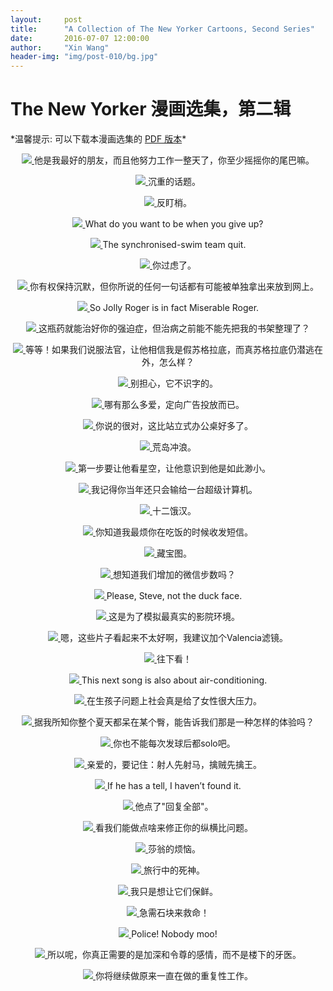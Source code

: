 ```yaml
---
layout:     post
title:      "A Collection of The New Yorker Cartoons, Second Series"
date:       2016-07-07 12:00:00
author:     "Xin Wang"
header-img: "img/post-010/bg.jpg"
---
```


# The New Yorker 漫画选集，第二辑

<p>*温馨提示: 可以下载本漫画选集的 <a href="{{ site.baseurl }}/PDFs/A-collection-of-The-New-Yorker-Cartoons-season-2.pdf">PDF 版本</a>*</p>

<p><center>
<a href="#">
    <img src="{{ site.baseurl }}/img/post-010/wag_your_tail.jpg">
</a>
<span class="caption text-muted">他是我最好的朋友，而且他努力工作一整天了，你至少摇摇你的尾巴嘛。</span>
</center></p>

<p><center>
<a href="#">
    <img src="{{ site.baseurl }}/img/post-010/heavy_topics.jpg">
</a>
<span class="caption text-muted">沉重的话题。</span>
</center></p>

<p><center>
<a href="#">
    <img src="{{ site.baseurl }}/img/post-010/anti-spy.jpg">
</a>
<span class="caption text-muted">反盯梢。</span>
</center></p>

<p><center>
<a href="#">
    <img src="{{ site.baseurl }}/img/post-010/after_give_up.jpg">
</a>
<span class="caption text-muted">What do you want to be when you give up?</span>
</center></p>

<p><center>
<a href="#">
    <img src="{{ site.baseurl }}/img/post-010/occupational_habit.jpg">
</a>
<span class="caption text-muted">The synchronised-swim team quit.</span>
</center></p>

<p><center>
<a href="#">
    <img src="{{ site.baseurl }}/img/post-010/overthinking.jpg">
</a>
<span class="caption text-muted">你过虑了。</span>
</center></p>

<p><center>
<a href="#">
    <img src="{{ site.baseurl }}/img/post-010/before_arrest.jpg">
</a>
<span class="caption text-muted">你有权保持沉默，但你所说的任何一句话都有可能被单独拿出来放到网上。</span>
</center></p>

<p><center>
<a href="#">
    <img src="{{ site.baseurl }}/img/post-010/Jolly_Roger.jpg">
</a>
<span class="caption text-muted">So Jolly Roger is in fact Miserable Roger.</span>
</center></p>

<p><center>
<a href="#">
    <img src="{{ site.baseurl }}/img/post-010/o_c_d.jpg">
</a>
<span class="caption text-muted">这瓶药就能治好你的强迫症，但治病之前能不能先把我的书架整理了？</span>
</center></p>

<p><center>
<a href="#">
    <img src="{{ site.baseurl }}/img/post-010/Socrates.jpg">
</a>
<span class="caption text-muted">等等！如果我们说服法官，让他相信我是假苏格拉底，而真苏格拉底仍潜逃在外，怎么样？</span>
</center></p>

<p><center>
<a href="#">
    <img src="{{ site.baseurl }}/img/post-010/can_not_read.jpg">
</a>
<span class="caption text-muted">别担心，它不识字的。</span>
</center></p>

<p><center>
<a href="#">
    <img src="{{ site.baseurl }}/img/post-010/targeted_advertising.jpg">
</a>
<span class="caption text-muted">哪有那么多爱，定向广告投放而已。</span>
</center></p>

<p><center>
<a href="#">
    <img src="{{ site.baseurl }}/img/post-010/better_desk.jpg">
</a>
<span class="caption text-muted">你说的很对，这比站立式办公桌好多了。</span>
</center></p>

<p><center>
<a href="#">
    <img src="{{ site.baseurl }}/img/post-010/island_surfing.jpg">
</a>
<span class="caption text-muted">荒岛冲浪。</span>
</center></p>

<p><center>
<a href="#">
    <img src="{{ site.baseurl }}/img/post-010/insignificant.jpg">
</a>
<span class="caption text-muted">第一步要让他看星空，让他意识到他是如此渺小。</span>
</center></p>

<p><center>
<a href="#">
    <img src="{{ site.baseurl }}/img/post-010/lose_chess.jpg">
</a>
<span class="caption text-muted">我记得你当年还只会输给一台超级计算机。</span>
</center></p>

<p><center>
<a href="#">
    <img src="{{ site.baseurl }}/img/post-010/12_hungry_man.jpg">
</a>
<span class="caption text-muted">十二饿汉。</span>
</center></p>

<p><center>
<a href="#">
    <img src="{{ site.baseurl }}/img/post-010/check_message.jpg">
</a>
<span class="caption text-muted">你知道我最烦你在吃饭的时候收发短信。</span>
</center></p>

<p><center>
<a href="#">
    <img src="{{ site.baseurl }}/img/post-010/treasure_hunt.jpg">
</a>
<span class="caption text-muted">藏宝图。</span>
</center></p>

<p><center>
<a href="#">
    <img src="{{ site.baseurl }}/img/post-010/step_count.jpg">
</a>
<span class="caption text-muted">想知道我们增加的微信步数吗？</span>
</center></p>

<p><center>
<a href="#">
    <img src="{{ site.baseurl }}/img/post-010/duck_face.jpg">
</a>
<span class="caption text-muted">Please, Steve, not the duck face.</span>
</center></p>

<p><center>
<a href="#">
    <img src="{{ site.baseurl }}/img/post-010/real_theatre.jpg">
</a>
<span class="caption text-muted">这是为了模拟最真实的影院环境。</span>
</center></p>

<p><center>
<a href="#">
    <img src="{{ site.baseurl }}/img/post-010/Valencia_filter.jpg">
</a>
<span class="caption text-muted">嗯，这些片子看起来不太好啊，我建议加个Valencia滤镜。</span>
</center></p>

<p><center>
<a href="#">
    <img src="{{ site.baseurl }}/img/post-010/look_down.jpg">
</a>
<span class="caption text-muted">往下看！</span>
</center></p>

<p><center>
<a href="#">
    <img src="{{ site.baseurl }}/img/post-010/air-conditioning.jpg">
</a>
<span class="caption text-muted">This next song is also about air-conditioning.</span>
</center></p>

<p><center>
<a href="#">
    <img src="{{ site.baseurl }}/img/post-010/woman_children_pressure.jpg">
</a>
<span class="caption text-muted">在生孩子问题上社会真是给了女性很大压力。</span>
</center></p>

<p><center>
<a href="#">
    <img src="{{ site.baseurl }}/img/post-010/what_ass_like.jpg">
</a>
<span class="caption text-muted">据我所知你整个夏天都呆在某个臀，能告诉我们那是一种怎样的体验吗？</span>
</center></p>

<p><center>
<a href="#">
    <img src="{{ site.baseurl }}/img/post-010/solo_after_serve.jpg">
</a>
<span class="caption text-muted">你也不能每次发球后都solo吧。</span>
</center></p>

<p><center>
<a href="#">
    <img src="{{ site.baseurl }}/img/post-010/fight_the_biggest_one.jpg">
</a>
<span class="caption text-muted">亲爱的，要记住：射人先射马，擒贼先擒王。</span>
</center></p>

<p><center>
<a href="#">
    <img src="{{ site.baseurl }}/img/post-010/has_a_tell.jpg">
</a>
<span class="caption text-muted">If he has a tell, I haven’t found it.</span>
</center></p>

<p><center>
<a href="#">
    <img src="{{ site.baseurl }}/img/post-010/reply_all.jpg">
</a>
<span class="caption text-muted">他点了"回复全部"。</span>
</center></p>

<p><center>
<a href="#">
    <img src="{{ site.baseurl }}/img/post-010/aspect_ratio.jpg">
</a>
<span class="caption text-muted">看我们能做点啥来修正你的纵横比问题。</span>
</center></p>

<p><center>
<a href="#">
    <img src="{{ site.baseurl }}/img/post-010/to_buy_or_not_to_buy.jpg">
</a>
<span class="caption text-muted">莎翁的烦恼。</span>
</center></p>

<p><center>
<a href="#">
    <img src="{{ site.baseurl }}/img/post-010/death_traveling.jpg">
</a>
<span class="caption text-muted">旅行中的死神。</span>
</center></p>

<p><center>
<a href="#">
    <img src="{{ site.baseurl }}/img/post-010/keep_things_fresh.jpg">
</a>
<span class="caption text-muted">我只是想让它们保鲜。</span>
</center></p>

<p><center>
<a href="#">
    <img src="{{ site.baseurl }}/img/post-010/send_more_rock.jpg">
</a>
<span class="caption text-muted">急需石块来救命！</span>
</center></p>

<p><center>
<a href="#">
    <img src="{{ site.baseurl }}/img/post-010/nobody_moo.jpg">
</a>
<span class="caption text-muted">Police! Nobody moo!</span>
</center></p>

<p><center>
<a href="#">
    <img src="{{ site.baseurl }}/img/post-010/deeper_connection.jpg">
</a>
<span class="caption text-muted">所以呢，你真正需要的是加深和令尊的感情，而不是楼下的牙医。</span>
</center></p>

<p><center>
<a href="#">
    <img src="{{ site.baseurl }}/img/post-010/robot_fortune_teller.jpg">
</a>
<span class="caption text-muted">你将继续做原来一直在做的重复性工作。</span>
</center></p>